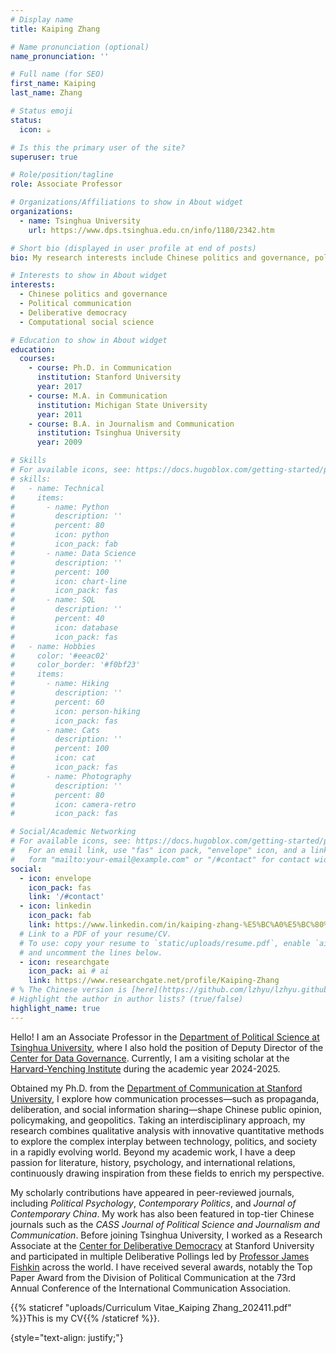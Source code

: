 ```yaml
---
# Display name
title: Kaiping Zhang

# Name pronunciation (optional)
name_pronunciation: ''

# Full name (for SEO)
first_name: Kaiping
last_name: Zhang

# Status emoji
status:
  icon: ☕️

# Is this the primary user of the site?
superuser: true

# Role/position/tagline
role: Associate Professor 

# Organizations/Affiliations to show in About widget
organizations:
  - name: Tsinghua University
    url: https://www.dps.tsinghua.edu.cn/info/1180/2342.htm

# Short bio (displayed in user profile at end of posts)
bio: My research interests include Chinese politics and governance, political communication, deliberative democracy, computational social science.

# Interests to show in About widget
interests:
  - Chinese politics and governance
  - Political communication
  - Deliberative democracy
  - Computational social science

# Education to show in About widget
education:
  courses:
    - course: Ph.D. in Communication
      institution: Stanford University
      year: 2017
    - course: M.A. in Communication	
      institution: Michigan State University
      year: 2011
    - course: B.A. in Journalism and Communication
      institution: Tsinghua University
      year: 2009

# Skills
# For available icons, see: https://docs.hugoblox.com/getting-started/page-builder/#icons
# skills:
#   - name: Technical
#     items:
#       - name: Python
#         description: ''
#         percent: 80
#         icon: python
#         icon_pack: fab
#       - name: Data Science
#         description: ''
#         percent: 100
#         icon: chart-line
#         icon_pack: fas
#       - name: SQL
#         description: ''
#         percent: 40
#         icon: database
#         icon_pack: fas
#   - name: Hobbies
#     color: '#eeac02'
#     color_border: '#f0bf23'
#     items:
#       - name: Hiking
#         description: ''
#         percent: 60
#         icon: person-hiking
#         icon_pack: fas
#       - name: Cats
#         description: ''
#         percent: 100
#         icon: cat
#         icon_pack: fas
#       - name: Photography
#         description: ''
#         percent: 80
#         icon: camera-retro
#         icon_pack: fas

# Social/Academic Networking
# For available icons, see: https://docs.hugoblox.com/getting-started/page-builder/#icons
#   For an email link, use "fas" icon pack, "envelope" icon, and a link in the
#   form "mailto:your-email@example.com" or "/#contact" for contact widget.
social:
  - icon: envelope
    icon_pack: fas
    link: '/#contact'
  - icon: linkedin
    icon_pack: fab
    link: https://www.linkedin.com/in/kaiping-zhang-%E5%BC%A0%E5%BC%80%E5%B9%B3-a2270216/
  # Link to a PDF of your resume/CV.
  # To use: copy your resume to `static/uploads/resume.pdf`, enable `ai` icons in `params.yaml`,
  # and uncomment the lines below.
  - icon: researchgate
    icon_pack: ai # ai
    link: https://www.researchgate.net/profile/Kaiping-Zhang
# % The Chinese version is [here](https://github.com/lzhyu/lzhyu.github.io/blob/main/static/uploads/CV-Kaiping-Chinese-20240220.pdf).
# Highlight the author in author lists? (true/false)
highlight_name: true
---
```

Hello! I am an Associate Professor in the [Department of Political Science at Tsinghua University](https://www.dps.tsinghua.edu.cn/info/1180/2342.htm), where I also hold the position of Deputy Director of the [Center for Data Governance](http://thucdg.com/index). Currently, I am a visiting scholar at the [Harvard-Yenching Institute](https://www.harvard-yenching.org/person/kaiping-zhang/) during the academic year 2024-2025.

<!-- Obtained my Ph.D. from the [Department of Communication at Stanford University](https://comm.stanford.edu), I explore how communication processes--such as propaganda, deliberation, and social information sharing facilitated by digital technologies--shape public opinion, policymaking, and international relations. Employing an interdisciplinary approach that integrates political science, communication studies, and computational social science, my research utilizes both qualitative and innovative quantitative methods to illuminate the intricate interplay between technology, politics, and society.  -->

Obtained my Ph.D. from the [Department of Communication at Stanford University](https://comm.stanford.edu), I explore how communication processes—such as propaganda, deliberation, and social information sharing—shape Chinese public opinion, policymaking, and geopolitics. Taking an interdisciplinary approach, my research combines qualitative analysis with innovative quantitative methods to explore the complex interplay between technology, politics, and society in a rapidly evolving world. Beyond my academic work, I have a deep passion for literature, history, psychology, and international relations, continuously drawing inspiration from these fields to enrich my perspective.

My scholarly contributions have appeared in peer-reviewed journals, including *Political Psychology*, *Contemporary Politics*, and *Journal of Contemporary China*. My work has also been featured in top-tier Chinese journals such as the *CASS Journal of Political Science and Journalism and Communication*. Before joining Tsinghua University, I worked as a Research Associate at the [Center for Deliberative Democracy](https://deliberation.stanford.edu) at Stanford University and participated in multiple Deliberative Pollings led by [Professor James Fishkin](https://politicalscience.stanford.edu/people/james-fishkin) across the world. I have received several awards, notably the Top Paper Award from the Division of Political Communication at the 73rd Annual Conference of the International Communication Association. 

{{% staticref "uploads/Curriculum Vitae_Kaiping Zhang_202411.pdf" %}}This is my CV{{% /staticref %}}. 
<!---{{% staticref "uploads/CV-Kaiping-Chinese-20240220.pdf" %}} The Chinese version is here {{% /staticref %}}.--->

{style="text-align: justify;"}
